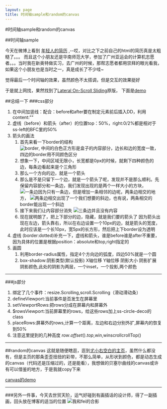```yaml
---
layout: page
title: 时间轴sample和random的canvas
---
```

#时间轴sample和random的canvas

##时间轴sample


今天在微博上看到 [年轻人的简历](http://www.koppt.me/resume/ "title") ,--哎，对比之下之前自己的html的简历真是太粗糙了。。。
而且这个小朋友还是华南师范大学，参加了广州亚运会的计算机志愿者。。。当时我在新奥特做实习，去广州的时候，那帮志愿者都用崇拜的眼光看我，如果这个小朋友也是当时之一，真是成长了不少哇~

觉得最后一个时间轴的效果，虽然颜色不太搭调，但是交互的效果挺好

于是就上网找，果然找到了[Lateral On-Scroll Sliding](http://tympanus.net/codrops/2011/12/05/lateral-on-scroll-sliding-with-jquery/ "title")原版，
下面是[demo](http://wtt9906.github.com/jekyll_demo/scrolltest.html "title")

##总结一下
###css部分

1. 在中间加竖线：配合：before和after要在制定元素前后插入DD，利用content:""
2. 虚线（before）和箭头（after）的位置top：50%，right:0/2%都是相对于ss-left的BFC里的50%
3. 箭头的画法
	1. 首先来看一下border的结构	
![border](http://wtt9906.github.com/jekyll_demo/image/border.jpg),	中间的白色正方形是盒子的内容部分，边长和边的宽度一致，四边的border用不同颜色区分
	2. 想象一下，中间区域无限小，长宽都是0px的时候，就剩下四种颜色的边，每条边看起来是个三角形
	3.	那么一个方向的边，就是一个箭头
	4.	那么是不是只留下一个边，就是一个箭头了呢，发现并不是那么顺利。先保留内容部分和一条边，我们发现出现的是两个一样大小的方块，		![一条边](http://wtt9906.github.com/jekyll_demo/image/border1.jpg)因为只有一条边，但是增加一条相邻的边呢，两条边相交的地方，				![两条边相交](http://wtt9906.github.com/jekyll_demo/image/border2.jpg)出现了一个我们想要的斜边，也有说，两条相交的border能出现一个斜边
	5.	接下来我们让内容部分消失		![三条边并且没有内容](http://wtt9906.github.com/jekyll_demo/image/border3.jpg)
	6.	现在就明朗了，把上下部分的边，隐藏，就是我们要的箭头了
因为箭头出现在左边，箭头靠右，所以在右边设置一个10px的边，就是箭头的宽度，此时应该是一个长10px，宽5px的长方形，然后把上下border设为透明
4. 虚线 (border:dotted)补充一下，虚线和箭头，谁是before谁是after不重要，因为具体的位置是根据position：absolute和top,right指定的
5. 画圆
	1.	利用border-radius属性，指定4个方向边的弧度，四边50%就是一个圆
	2.	box-shadow:阴影类型(默认投影) X轴位移 Y轴位移 阴影大小 阴影扩展 阴影颜色,此处的阴影为两层，一个inset，一个投影,两个颜色
***
###js部分
1. 绑定了几个事件：resize.Scrolling,scroll.Scrolling（滑动滑动条）
2. defineViewport:当前事件是否发生在屏幕里
3. setViewportRows:把rows分成在屏幕内和屏幕外
3. $rowsViewport:当前屏幕里的rows，给这些rows加上ss-circle-deco的class
4. placeRows:屏幕外的rows,计算一个距离，左边和右边分别外扩,屏幕内的恢复到50%
5. 注意这里提到的几种高度 $row.offset().top,$win,winscrollcrollTop()
***

##random的canvas
这就是随便瞎逛，逛到[尤小右空白的主页](http://www.evanyou.me/?from=inf&wvr=5&loc=infblog "title")，虽然什么都没有，但是主页的那条歪歪扭扭的彩带，不那么简单，从形状到颜色，都是动态生成的canvas（代码还是压缩过的，还是能看），我想做的贝塞尔曲线的canvas或许有可以借鉴的地方，于是我就copy下来

[canvas的demo](http://wtt9906.github.com/jekyll_demo/evanYou.html "title")

***

###另外一件事，今天去世贸天阶，运气好碰到有画插话的设计师，得了一副插画，回头放在博客的适当的位置
![我和fei的合影](http://wtt9906.github.com/jekyll_demo/image/feiandme.jpg)


